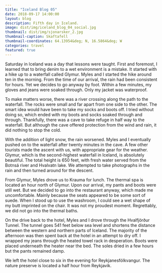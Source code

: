 ```yaml
---
title: "Iceland Blog 05"
date: 2018-09-17 14:00:00
layout: blog
description: Fifth day in Iceland.
image: dist/img/iceland_blog_04_social.jpg
thumbnail: dist/img/sjonarsker_2.jpg
thumbnail-caption: Skaftafell
thumbnail-coordinates: 64.13954&deg; N, 16.5864&deg; W
categories: travel
featured: true
---
```


Saturday in Iceland was a day that lessons were taught. First and foremost, I learned that to bring denim to a wet environment is a mistake. It started with a hike up to a waterfall called Glymur. Myles and I started the hike around ten in the morning. From the time of our arrival, the rain had been consistent for hours. Yet we decides to go anyway by foot. Within a few minutes, my gloves and jeans were soaked through. Only my jacket was waterproof.

To make matters worse, there was a river crossing along the path to the waterfall. The rocks were small and far apart from one side to the other. The smart idea would have been to take my socks and boots off. I tried without doing so, which ended with my boots and socks soaked through and through. Thankfully, there was a cave to take refuge in half way to the waterfall. But although the cave offered protection from the wind and rain, it did nothing to stop the cold.

With the addition of light snow, the rain worsened. Myles and I eventually pushed on to the waterfall after twenty minutes in the cave. A few other tourists made the ascent with us, with appropriate gear for the weather. Glymur, which is the second-highest waterfall in Iceland, is absolutely beautiful. The total height is 650 feet, with fresh water served from the Botnsá river and Hvalvatn lake. We attempted to take photographs in the rain and then turned around for the descent.

From Glymur, Myles drove us to Krauma for lunch. The thermal spa is located an hour north of Glymur. Upon our arrival, my pants and boots were still wet. But we decided to go into the restaurant anyway, which made me uncomfortable. Mainly because the seats appeared to be some sort of suede. When I stood up to use the washroom, I could see a wet shape of my butt imprinted on the chair. It was not my proudest moment. Regrettably, we did not go into the thermal baths.

On the drive back to the hotel, Myles and I drove through the Hvalfjörður Tunnel. The tunnel goes 541 feet below sea level and shortens the distance between the western and northern parts of Iceland. The majority of the afternoon was then spent back at the hotel in an attempt to dry off. I wrapped my jeans through the heated towel rack in desperation. Boots were placed underneath the heater near the bed. The soles dried in a few hours but the pants remained damp.

We left the hotel close to six in the evening for Reykjanesfólkvangur. The nature preserve is located a half hour from Reykjavik.
